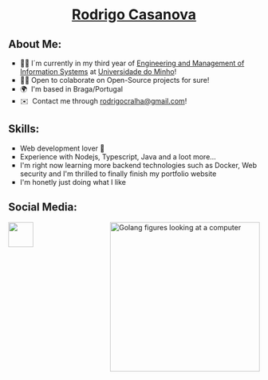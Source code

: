 <h1 align="center"><strong><a href="https://www.linkedin.com/in/casanovarodrigo/" target="_blank" rel="external">Rodrigo Casanova</a></strong></h1>

<h2>About Me:</h2>

<ul type="square">
  <li>👨‍🎓  I´m currently in my third year of <ins>Engineering and Management of Information Systems</ins> at <a href="https://www.uminho.pt/EN" rel="external" traget="_blank">Universidade do Minho</a>!</li>
  <li>😶‍🌫️  Open to colaborate on Open-Source projects for sure!</li>
  <li>🌍  I'm based in Braga/Portugal </li>
  <li>✉️  Contact me through <a href = "mailto:rodrigocralha@gmail.com">rodrigocralha@gmail.com</a>!</li>
</ul>

<h2>Skills:</h2>
<ul type="square">
  <li>Web development lover 👀</a></li>
  <li>Experience with Nodejs, Typescript, Java and a loot more...</li>
  <li>I'm right now learning more backend technologies such as Docker, Web security and I'm thrilled to finally finish my portfolio website</li>
  <li>I'm honetly just doing what I like</li>
</ul>


<h2>Social Media:</h2>

<img src="https://opensource.com/sites/default/files/uploads/image4.png" alt="Golang figures looking at a computer" width="300" align="right">

<p align="left"><a href="https://www.linkedin.com/in/casanovarodrigo" target="_blank" rel="noreferrer"><img src="https://raw.githubusercontent.com/danielcranney/readme-generator/main/public/icons/socials/linkedin.svg" width="50" height="50" /></a></p>



